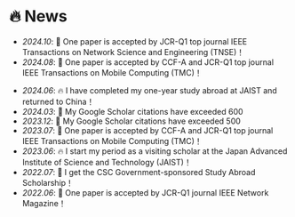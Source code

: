 # 🔥 News
- *2024.10*: 🎉 One paper is accepted by JCR-Q1 top journal IEEE Transactions on Network Science and Engineering (TNSE)！
- *2024.08*: 🎉 One paper is accepted by CCF-A and JCR-Q1 top journal IEEE Transactions on Mobile Computing (TMC)！
<!-- - *2024.07*: 🎉 My Google Scholar citations have exceeded 700！-->
- *2024.06*: 🔥 I have completed my one-year study abroad at JAIST and returned to China！
- *2024.03*: 🎉 My Google Scholar citations have exceeded 600
- *2023.12*: 🎉 My Google Scholar citations have exceeded 500
- *2023.07*: 🎉 One paper is accepted by CCF-A and JCR-Q1 top journal IEEE Transactions on Mobile Computing (TMC)！
- *2023.06*: 🔥  I start my period as a visiting scholar at the Japan Advanced Institute of Science and Technology (JAIST)！
- *2022.07*: 🎉 I get the CSC Government-sponsored Study Abroad Scholarship！
- *2022.06*: 🎉 One paper is accepted by JCR-Q1 journal IEEE Network Magazine！
